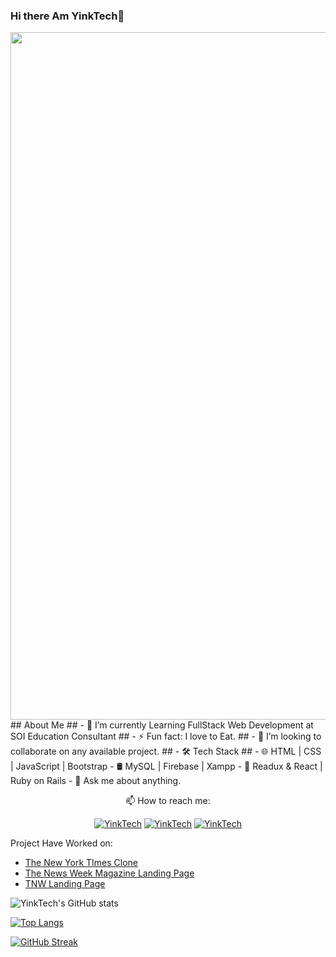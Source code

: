### Hi there Am YinkTech👋

<img width="1100" height="auto" src="https://user-images.githubusercontent.com/65237847/127533499-550eb976-4974-4b68-9c5e-378031787ab4.png">
## About Me
## - 🔭 I’m currently Learning FullStack Web Development at SOI Education Consultant
## - ⚡ Fun fact: I love to Eat.
## - 👯 I’m looking to collaborate on any available project.
## - 🛠 Tech Stack
## - 🌐  HTML | CSS | JavaScript | Bootstrap
- 🛢   MySQL | Firebase | Xampp
- 🔧   Readux & React | Ruby on Rails
- 💬 Ask me about anything.
<p  align="center"> 📫 How to reach me:</p>
<p align="center">
  <a href="https://www.twitter.com/yinktech" target="_blank"><img src="https://img.shields.io/badge/Twitter-1DA1F2.svg?&style=for-the-badge&logo=twitter&logoColor=white" alt="YinkTech"></a>
   <a href="https://www.linkedin.com/in/ayeni-olayinka-726181134/" target="_blank"><img src="https://img.shields.io/badge/LinkedIn-%230077B5.svg?&style=for-the-badge&logo=linkedin&logoColor=white" alt="YinkTech"></a>
  <a href="https://www.instagram.com/layinka4dat/" target="_blank"><img src="https://img.shields.io/badge/Instagram-E4405F?style=for-the-badge&logo=instagram&logoColor=white" alt="YinkTech"/></a>
</p>

Project Have Worked on:
- <a href="https://yinktech.github.io/New-York-Times-Clone"> The New York TImes Clone </a>
- <a href="https://ademola101.github.io/Bootstrap-Milestone"> The News Week Magazine Landing Page  </a>
- <a href="https://ademola101.github.io/RWD-milestone-1"> TNW Landing Page </a>



![YinkTech's GitHub stats](https://github-readme-stats.vercel.app/api?username=YinkTech&show_icons=true&theme=radical)

[![Top Langs](https://github-readme-stats.vercel.app/api/top-langs/?username=YinkTech&layout=compact)](https://github.com/anuraghazra/github-readme-stats)

[![GitHub Streak](https://github-readme-streak-stats.herokuapp.com/?user=YinkTech&theme=dark)](https://git.io/streak-stats)



